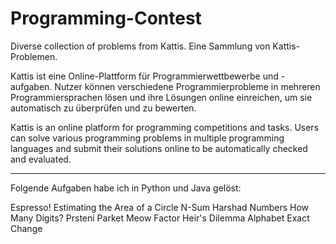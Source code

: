 # Programming-Contest
Diverse collection of problems from Kattis.
Eine Sammlung von Kattis-Problemen.

Kattis ist eine Online-Plattform für Programmierwettbewerbe und -aufgaben. Nutzer können verschiedene Programmierprobleme in mehreren Programmiersprachen lösen und ihre Lösungen online einreichen, 
um sie automatisch zu überprüfen und zu bewerten.

Kattis is an online platform for programming competitions and tasks. Users can solve various programming problems in multiple programming languages and submit their solutions online to be automatically 
checked and evaluated.

--------------------------------------------------------------------------------------------------------------------------------------------------------------------------------------------------------



Folgende Aufgaben habe ich in Python und Java gelöst:

Espresso!
Estimating the Area of a Circle
N-Sum
Harshad Numbers
How Many Digits?
Prsteni
Parket
Meow Factor
Heir's Dilemma
Alphabet
Exact Change












